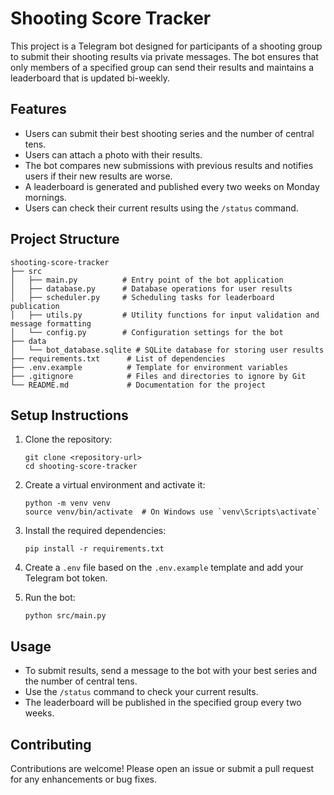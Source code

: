 # Shooting Score Tracker

This project is a Telegram bot designed for participants of a shooting group to submit their shooting results via private messages. The bot ensures that only members of a specified group can send their results and maintains a leaderboard that is updated bi-weekly.

## Features

- Users can submit their best shooting series and the number of central tens.
- Users can attach a photo with their results.
- The bot compares new submissions with previous results and notifies users if their new results are worse.
- A leaderboard is generated and published every two weeks on Monday mornings.
- Users can check their current results using the `/status` command.

## Project Structure

```
shooting-score-tracker
├── src
│   ├── main.py          # Entry point of the bot application
│   ├── database.py      # Database operations for user results
│   ├── scheduler.py     # Scheduling tasks for leaderboard publication
│   ├── utils.py         # Utility functions for input validation and message formatting
│   └── config.py        # Configuration settings for the bot
├── data
│   └── bot_database.sqlite # SQLite database for storing user results
├── requirements.txt      # List of dependencies
├── .env.example          # Template for environment variables
├── .gitignore            # Files and directories to ignore by Git
└── README.md             # Documentation for the project
```

## Setup Instructions

1. Clone the repository:
   ```
   git clone <repository-url>
   cd shooting-score-tracker
   ```

2. Create a virtual environment and activate it:
   ```
   python -m venv venv
   source venv/bin/activate  # On Windows use `venv\Scripts\activate`
   ```

3. Install the required dependencies:
   ```
   pip install -r requirements.txt
   ```

4. Create a `.env` file based on the `.env.example` template and add your Telegram bot token.

5. Run the bot:
   ```
   python src/main.py
   ```

## Usage

- To submit results, send a message to the bot with your best series and the number of central tens.
- Use the `/status` command to check your current results.
- The leaderboard will be published in the specified group every two weeks.

## Contributing

Contributions are welcome! Please open an issue or submit a pull request for any enhancements or bug fixes.